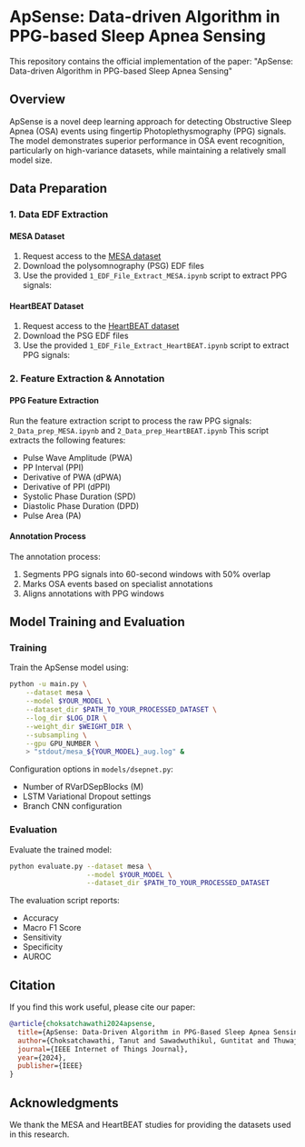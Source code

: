 # ApSense: Data-driven Algorithm in PPG-based Sleep Apnea Sensing
This repository contains the official implementation of the paper: "ApSense: Data-driven Algorithm in PPG-based Sleep Apnea Sensing"

## Overview

ApSense is a novel deep learning approach for detecting Obstructive Sleep Apnea (OSA) events using fingertip Photoplethysmography (PPG) signals. The model demonstrates superior performance in OSA event recognition, particularly on high-variance datasets, while maintaining a relatively small model size.

## Data Preparation

### 1. Data EDF Extraction

#### MESA Dataset
1. Request access to the [MESA dataset](https://sleepdata.org/datasets/mesa)
2. Download the polysomnography (PSG) EDF files
3. Use the provided `1_EDF_File_Extract_MESA.ipynb` script to extract PPG signals:


#### HeartBEAT Dataset
1. Request access to the [HeartBEAT dataset](https://sleepdata.org/datasets/heartbeat)
2. Download the PSG EDF files
3. Use the provided `1_EDF_File_Extract_HeartBEAT.ipynb` script to extract PPG signals:

### 2. Feature Extraction & Annotation

#### PPG Feature Extraction
Run the feature extraction script to process the raw PPG signals:
`2_Data_prep_MESA.ipynb` and `2_Data_prep_HeartBEAT.ipynb`
This script extracts the following features:
- Pulse Wave Amplitude (PWA)
- PP Interval (PPI)
- Derivative of PWA (dPWA)
- Derivative of PPI (dPPI)
- Systolic Phase Duration (SPD)
- Diastolic Phase Duration (DPD)
- Pulse Area (PA)

#### Annotation Process
The annotation process:
1. Segments PPG signals into 60-second windows with 50% overlap
2. Marks OSA events based on specialist annotations
3. Aligns annotations with PPG windows

## Model Training and Evaluation

### Training

Train the ApSense model using:
```bash
python -u main.py \
	--dataset mesa \
	--model $YOUR_MODEL \
	--dataset_dir $PATH_TO_YOUR_PROCESSED_DATASET \
	--log_dir $LOG_DIR \
	--weight_dir $WEIGHT_DIR \
	--subsampling \
	--gpu GPU_NUMBER \
	> "stdout/mesa_${YOUR_MODEL}_aug.log" &
```

Configuration options in `models/dsepnet.py`:
- Number of RVarDSepBlocks (M)
- LSTM Variational Dropout settings
- Branch CNN configuration

### Evaluation

Evaluate the trained model:
```bash
python evaluate.py --dataset mesa \
                   --model $YOUR_MODEL \
                   --dataset_dir $PATH_TO_YOUR_PROCESSED_DATASET 
```

The evaluation script reports:
- Accuracy
- Macro F1 Score
- Sensitivity
- Specificity
- AUROC

## Citation
If you find this work useful, please cite our paper:
```bibtex
@article{choksatchawathi2024apsense,
  title={ApSense: Data-Driven Algorithm in PPG-Based Sleep Apnea Sensing},
  author={Choksatchawathi, Tanut and Sawadwuthikul, Guntitat and Thuwajit, Punnawish and Kaewlee, Thitikorn and Mateepithaktham, Thee and Saisaard, Siraphop and Sudhawiyangkul, Thapanun and Chaitusaney, Busarakum and Saengmolee, Wanumaidah and Wilaiprasitporn, Theerawit},
  journal={IEEE Internet of Things Journal},
  year={2024},
  publisher={IEEE}
}
```

## Acknowledgments

We thank the MESA and HeartBEAT studies for providing the datasets used in this research.
